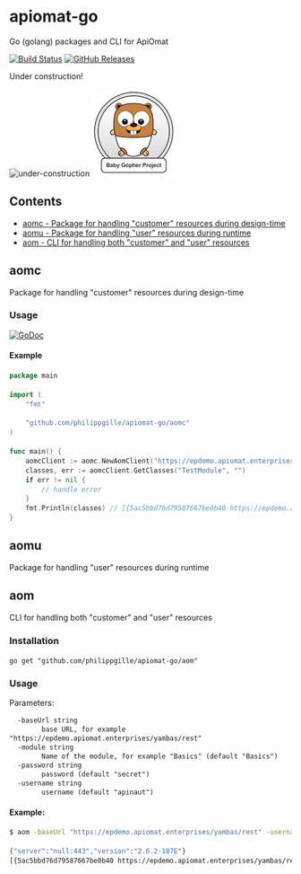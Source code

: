 # apiomat-go

Go (golang) packages and CLI for ApiOmat

[![Build Status](https://travis-ci.org/philippgille/apiomat-go.svg?branch=master)](https://travis-ci.org/philippgille/apiomat-go) [![GitHub Releases](https://img.shields.io/github/release/philippgille/apiomat-go.svg)](https://github.com/philippgille/apiomat-go/releases)

Under construction!

<img src="https://octodex.github.com/images/constructocat2.jpg" alt="under-construction" width="150"/> [![baby-gopher](https://raw.githubusercontent.com/drnic/babygopher-site/gh-pages/images/babygopher-badge.png)](http://www.babygopher.org)

## Contents

- [aomc - Package for handling "customer" resources during design-time](#aomc)
- [aomu - Package for handling "user" resources during runtime](#aomu)
- [aom - CLI for handling both "customer" and "user" resources](#aom)

## aomc

Package for handling "customer" resources during design-time

### Usage

[![GoDoc](https://godoc.org/github.com/philippgille/apiomat-go/aomc?status.svg)](https://godoc.org/github.com/philippgille/apiomat-go/aomc)

#### Example

```go
package main

import (
    "fmt"

    "github.com/philippgille/apiomat-go/aomc"
)

func main() {
    aomcClient := aomc.NewAomClient("https://epdemo.apiomat.enterprises/yambas/rest", "john", "secret", "")
    classes, err := aomcClient.GetClasses("TestModule", "")
    if err != nil {
        // handle error
    }
    fmt.Println(classes) // [{5ac5bbd76d79587667be0b40 https://epdemo.apiomat.enterprises/yambas/rest/modules/TestModule/metamodels/5ac5bbd76d79587667be0b40 BankUser} ... ]
}
```

## aomu

Package for handling "user" resources during runtime

## aom

CLI for handling both "customer" and "user" resources

### Installation

`go get "github.com/philippgille/apiomat-go/aom"`

### Usage

Parameters:

```
  -baseUrl string
        base URL, for example "https://epdemo.apiomat.enterprises/yambas/rest"
  -module string
        Name of the module, for example "Basics" (default "Basics")
  -password string
        password (default "secret")
  -username string
        username (default "apinaut")
```

#### Example:

```bash
$ aom -baseUrl "https://epdemo.apiomat.enterprises/yambas/rest" -username "john" -password "secret" -module "TestModule"

{"server":"null:443","version":"2.6.2-107E"}
[{5ac5bbd76d79587667be0b40 https://epdemo.apiomat.enterprises/yambas/rest/modules/TestModule/metamodels/5ac5bbd76d79587667be0b40 BankUser} {5ac776326d79587667bf8987 https://epdemo.apiomat.enterprises/yambas/rest/modules/TestModule/metamodels/5ac776326d79587667bf8987 StandingOrder}]
```